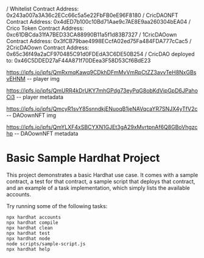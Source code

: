 /     Whitelist Contract Address: 0x243a007a3A36c2ECc66c5a5e22FbFB0eE96F8180
/     CricDAONFT Contract Address: 0x4dED7b100c10Bd71Aae9c7AE8E9aa260304bEA04
/     Crico Token Contract Address: 0xc61DBCda31fA7BED33CA88990B11a5f1d83B7327
/     1CricDAOown Contract Address: 0x3fCB79bae4998ECcfA02ed75Fa484FDA777cCac5
/     2CricDAOown Contract Address: 0x65c36f49a2aCF970485C91d0FDEdA3C6DE50B254
/     CricDAO deployed to:  0x46C5DDED27aF44A871f70DEea3F58D53Cf6BdE23




https://ipfs.io/ipfs/QmRxmqKawq9CDkhDFmMvVmRpCtZZ3avvTeH8NxGBsvEHNM -- player img

https://ipfs.io/ipfs/QmURR4kDrUKY7mhGPdg73eyPqG8obKdVipGpD6JPahoCi3 -- player metadata

https://ipfs.io/ipfs/QmcyR1svY85snndkjENuoqB1jeNAVqcaYR7SNJX4yTfV2c -- DAOownNFT img

https://ipfs.io/ipfs/QmYLXF4xSBCYXN1GJEt3gA29xMvrtpnAf6Q8GBoVhgzchp -- DAOownNFT metadata



# Basic Sample Hardhat Project

This project demonstrates a basic Hardhat use case. It comes with a sample contract, a test for that contract, a sample script that deploys that contract, and an example of a task implementation, which simply lists the available accounts.

Try running some of the following tasks:

```shell
npx hardhat accounts
npx hardhat compile
npx hardhat clean
npx hardhat test
npx hardhat node
node scripts/sample-script.js
npx hardhat help
```
